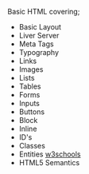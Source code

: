 Basic HTML covering;

* Basic Layout
* Liver Server
* Meta Tags
* Typography
* Links
* Images
* Lists
* Tables
* Forms
* Inputs
* Buttons
* Block
* Inline
* ID's
* Classes
* Entities [w3schools](https://www.w3schools.com/html/html_entities.asp)
* HTML5 Semantics